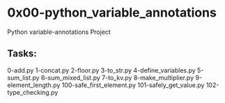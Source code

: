 # 0x00-python_variable_annotations

Python variable-annotations Project

## Tasks:

0-add.py
1-concat.py
2-floor.py
3-to_str.py
4-define_variables.py
5-sum_list.py
6-sum_mixed_list.py
7-to_kv.py
8-make_multiplier.py
9-element_length.py
100-safe_first_element.py
101-safely_get_value.py
102-type_checking.py
